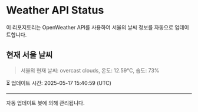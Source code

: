 
# Weather API Status

이 리포지토리는 OpenWeather API를 사용하여 서울의 날씨 정보를 자동으로 업데이트합니다.

## 현재 서울 날씨
> 서울의 현재 날씨: overcast clouds, 온도: 12.59°C, 습도: 73%

⏳ 업데이트 시간: 2025-05-17 15:40:59 (UTC)

---
자동 업데이트 봇에 의해 관리됩니다.
